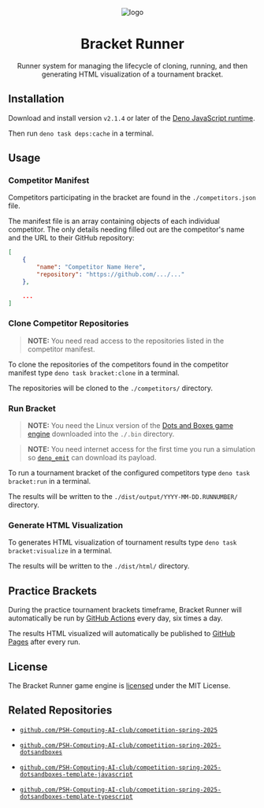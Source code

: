 <div align="center">

![logo](./.assets/logo.png)

# Bracket Runner

Runner system for managing the lifecycle of cloning, running, and then generating HTML visualization of a tournament bracket.

</div>

## Installation

Download and install version `v2.1.4` or later of the [Deno JavaScript runtime](https://deno.com).

Then run `deno task deps:cache` in a terminal.

## Usage

### Competitor Manifest

Competitors participating in the bracket are found in the `./competitors.json` file.

The manifest file is an array containing objects of each individual competitor. The only details needing filled out are the competitor's name and the URL to their GitHub repository:

```json
[
    {
        "name": "Competitor Name Here",
        "repository": "https://github.com/.../..."
    },

    ...
]
```

### Clone Competitor Repositories

> **NOTE:** You need read access to the repositories listed in the competitor manifest.

To clone the repositories of the competitors found in the competitor manifest type `deno task bracket:clone` in a terminal.

The repositories will be cloned to the `./competitors/` directory.

### Run Bracket

> **NOTE:** You need the Linux version of the [Dots and Boxes game engine](https://github.com/PSH-Computing-AI-club/competition-spring-2025-dotsandboxes) downloaded into the `./.bin` directory.

> **NOTE:** You need internet access for the first time you run a simulation so [`deno_emit`](https://github.com/denoland/deno_emit) can download its payload.

To run a tournament bracket of the configured competitors type `deno task bracket:run` in a terminal.

The results will be written to the `./dist/output/YYYY-MM-DD.RUNNUMBER/` directory.

### Generate HTML Visualization

To generates HTML visualization of tournament results type `deno task bracket:visualize` in a terminal.

The results will be written to the `./dist/html/` directory.

## Practice Brackets

During the practice tournament brackets timeframe, Bracket Runner will automatically be run by [GitHub Actions](./.github/workflows/practice-brackets.yaml) every day, six times a day.

The results HTML visualized will automatically be published to [GitHub Pages](https://psh-computing-ai-club.github.io/competition-spring-2025-bracket) after every run.

## License

The Bracket Runner game engine is [licensed](./LICENSE) under the MIT License.

## Related Repositories

- [`github.com/PSH-Computing-AI-club/competition-spring-2025`](https://github.com/PSH-Computing-AI-club/competition-spring-2025)

- [`github.com/PSH-Computing-AI-club/competition-spring-2025-dotsandboxes`](https://github.com/PSH-Computing-AI-club/competition-spring-2025-dotsandboxes)

- [`github.com/PSH-Computing-AI-club/competition-spring-2025-dotsandboxes-template-javascript`](https://github.com/PSH-Computing-AI-club/competition-spring-2025-dotsandboxes-template-javascript)

- [`github.com/PSH-Computing-AI-club/competition-spring-2025-dotsandboxes-template-typescript`](https://github.com/PSH-Computing-AI-club/competition-spring-2025-dotsandboxes-template-typescript)
